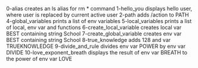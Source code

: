 0-alias creates an ls alias for rm * command
1-hello_you displays hello user, where user is replaced by current active user
2-path adds /action to PATH
4-global_variables prints a list of env variables
5-local_variables prints a list of local, env var and functions
6-create_local_variable creates local var BEST containing string School
7-create_global_variable creates env var BEST containing string School
8-true_knowledge adds 128 and var TRUEKNOWLEDGE
9-divide_and_rule divides env var POWER by env var DIVIDE
10-love_exponent_breath displays the result of env var BREATH to the power of env var LOVE
